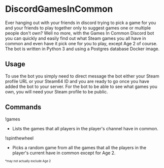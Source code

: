 # DiscordGamesInCommon
Ever hanging out with your friends in discord trying to pick a game for you and your friends to play together only to suggest games one or multiple people don't own? Well no more, with the Games In Common Discord bot you can quickly and easily find out what Steam games you all have in common and even have it pick one for you to play, except Age 2 of course.
The bot is written in Python 3 and using a Postgres database Docker image.

## Usage
To use the bot you simply need to direct message the bot either your Steam profile URL or your Steam64 ID and you are ready to go once you have added the bot to your server.
For the bot to be able to see what games you own, you will need your Steam profile to be public.

## Commands
!games
- Lists the games that all players in the player's channel have in common.

!spinthewheel
- Picks a random game from all the games that all the players in the player's current have in common except for Age 2.

<sub><sup>*may not actually exclude Age 2</sup></sub>
